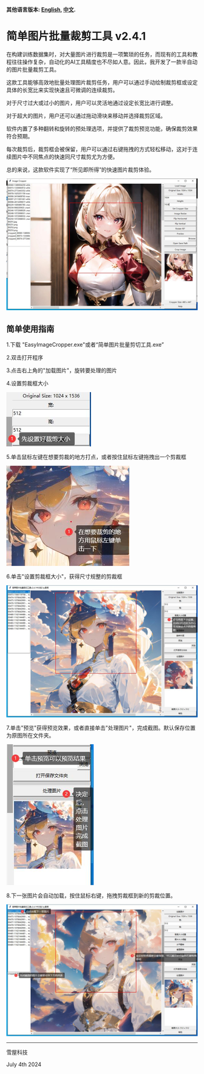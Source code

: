 **其他语言版本: [English](README.md), [中文](README_ZH.md).**

# 简单图片批量裁剪工具 v2.4.1

在构建训练数据集时，对大量图片进行裁剪是一项繁琐的任务，而现有的工具和教程往往操作复杂，自动化的AI工具精度也不尽如人意。因此，我开发了一款半自动的图片批量裁剪工具。

这款工具能够高效地批量处理图片裁剪任务，用户可以通过手动绘制裁剪框或设定具体的长宽比来实现快速且可微调的连续裁剪。

对于尺寸过大或过小的图片，用户可以灵活地通过设定长宽比进行调整。

对于超大的图片，用户还可以通过拖动滑块来移动并选择裁剪区域。

软件内置了多种翻转和旋转的预处理选项，并提供了裁剪预览功能，确保裁剪效果符合预期。

每次裁剪后，裁剪框会被保留，用户可以通过右键拖拽的方式轻松移动，这对于连续图片中不同焦点的快速同尺寸裁剪尤为方便。

总的来说，这款软件实现了“所见即所得”的快速图片裁剪体验。

![tool image](tool_image.jpg "tool_image")

## 简单使用指南

1.下载 "EasyImageCropper.exe"或者“简单图片批量剪切工具.exe”

2.双击打开程序

3.点击右上角的"加载图片"，旋转要处理的图片

4.设置剪裁框大小

![tool step1](step1.jpg "step1")

5.单击鼠标左键在想要剪裁的地方打点，或者按住鼠标左键拖拽出一个剪裁框

![tool step2](step2.jpg "step2")

6.单击"设置剪裁框大小"，获得尺寸规整的剪裁框

![tool step3](step3.jpg "step3")

7.单击"预览"获得预览效果，或者直接单击"处理图片"，完成截图。默认保存位置为原图所在文件夹。

![tool step4](step4.jpg "step4")

8.下一张图片会自动加载，按住鼠标右键，拖拽剪裁框到新的剪裁位置。

![tool step5](step5.jpg "step5")


__________________________________
雪屋科技

July 4th 2024
